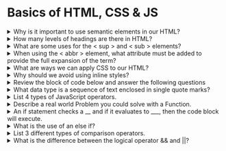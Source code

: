 # Basics of HTML, CSS & JS

<details>
<summary>Why is it important to use semantic elements in our HTML?</summary>


## Using semantic elements in HTML is important for several reasons:

### Accessibility
 Semantic HTML helps screen readers and other assistive technologies better understand the content and structure of a webpage. This improves accessibility for users with disabilities, making the content more understandable and navigable.

### SEO (Search Engine Optimization)
 Search engines use semantic HTML to understand the content and context of a webpage, which can improve the page's ranking in search results. Using semantic elements correctly can help search engines index and prioritize content more accurately.

### Readability and Maintainability Semantic HTML makes the code easier to read and understand for developers, which in turn makes it easier to maintain and update. By using elements like < header >, < footer >, < nav >, and < article >, the structure of the document becomes more self-explanatory.

### Consistency and Structure
Semantic elements provide a standardized way to structure web content. This promotes consistency across websites and makes it easier for developers to collaborate and understand each other's code.

### Future-proofing
Semantic HTML ensures that your website remains compatible with future technologies and standards. By following best practices and using semantic elements, you reduce the risk of your website becoming outdated or incompatible with new technologies.

</details>

<details>
<summary>How many levels of headings are there in HTML?</summary>

6. From H1 (largest) to H6 (Smallest)

</details>

<details>
<summary>
What are some uses for the < sup > and < sub > elements?</summary>

The < sup > element is used to display superscript text, which is typically smaller and positioned above the baseline, often used for footnotes, exponents, or trademarks.

The < sub > element is used to display subscript text, which is typically smaller and positioned below the baseline, often used for chemical formulas, mathematical expressions, or footnotes.

</details>

<details>
<summary>When using the < abbr > element, what attribute must be added to provide the full expansion of the term?</summary>


When using the < abbr > element, the title attribute must be added to provide the full expansion of the term.

</details>

<details>
<summary>What are ways we can apply CSS to our HTML?</summary>

You can apply CSS to HTML using inline styles, internal stylesheets, or external stylesheets.

</details>

<details>
<summary>Why should we avoid using inline styles?</summary>


We should avoid using inline styles because they mix presentation with content, making it harder to maintain and update the styling of a webpage. Additionally, inline styles can override external or internal stylesheets, leading to inconsistent styling and reduced reusability of styles.

</details>

<details>
<summary>Review the block of code below and answer the following questions</summary>

1. What is representing the selector? H2
2. Which components are the CSS declarations? Color: Black and Padding: 5px
3. Which components are considered properties? color and Padding.

</details>

<details>
<summary>What data type is a sequence of text enclosed in single quote marks?</summary>

A sequence of text enclosed in single quote marks typically represents a string data type.

</details>
   
<details>
<summary>List 4 types of JavaScript operators.</summary>

- Arithmetic operators 
- Comparison operators
- Logical operators 
- Assignment operators

</details>

<details>
<summary>Describe a real world Problem you could solve with a Function.</summary>


A real-world problem that could be solved with a function is calculating the total cost of a shopping cart based on the prices and quantities of items added by a user. The function could take arrays of item prices and quantities as inputs and return the total cost after applying any applicable discounts or taxes.

</details>

<details>
<summary>An if statement checks a __ and if it evaluates to ___, then the code block will execute.</summary>

An if statement checks a condition, and if it evaluates to true, then the code block will execute.

</details>

<details>
<summary>What is the use of an else if?</summary>

The else if statement is used in JavaScript to specify a new condition to test if the preceding if condition evaluates to false. It allows for multiple conditional branches in a decision-making process. If the initial if condition is false, the else if condition(s) are evaluated sequentially until one evaluates to true, and then the corresponding code block executes. This allows for more complex logic and handling of various scenarios within a program.

</details>

<details>
<summary>List 3 different types of comparison operators.</summary>

Equal to ( == or === )
Not equal to ( != or !== )
Greater than ( > ) or less than ( < )

</details>

<details>
<summary>What is the difference between the logical operator && and ||? </summary>

The logical operator && is the "AND" operator. It returns true if both operands are true, otherwise, it returns false.

The logical operator || is the "OR" operator. It returns true if at least one of the operands is true, otherwise, it returns false.

</details>






